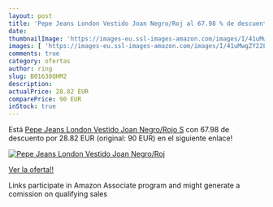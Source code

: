 ```yaml
---
layout: post
title: 'Pepe Jeans London Vestido Joan Negro/Roj al 67.98 % de descuento'
date: 
thumbnailImage: 'https://images-eu.ssl-images-amazon.com/images/I/41uMwgZY22L._SL200_.jpg'
images: [ 'https://images-eu.ssl-images-amazon.com/images/I/41uMwgZY22L._SL200_.jpg' ]
comments: true
category: ofertas
author: ring
slug: B01638QHM2
description:
actualPrice: 28.82 EUR
comparePrice: 90 EUR
inStock: true
---
```


Está [Pepe Jeans London Vestido Joan Negro/Rojo S](https://www.amazon.es/dp/B01638QHM2/?tag=tolees-21) con 67.98 de descuento por 28.82 EUR (original: 90 EUR) en el siguiente enlace!

[![Pepe Jeans London Vestido Joan Negro/Roj](https://images-eu.ssl-images-amazon.com/images/I/41uMwgZY22L._SL200_.jpg)](https://www.amazon.es/dp/B01638QHM2/?tag=tolees-21)

[Ver la oferta!!](https://www.amazon.es/dp/B01638QHM2/?tag=tolees-21)

Links participate in Amazon Associate program and might generate a comission on qualifying sales


